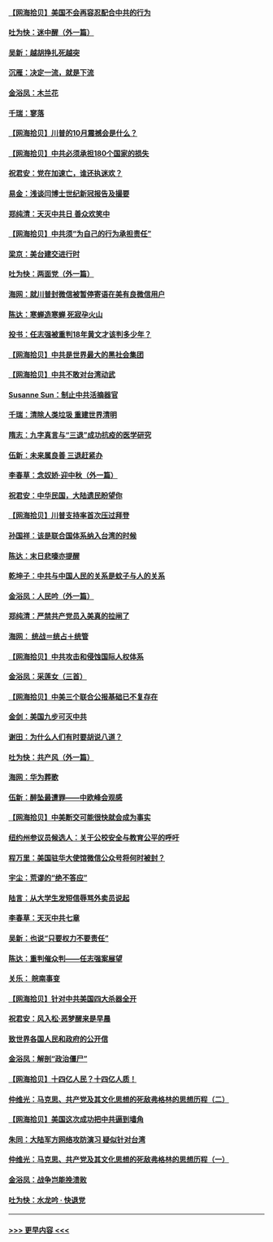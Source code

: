 #### [【网海拾贝】美国不会再容忍配合中共的行为](../pages/nsc993/n12433808.md?t=09280002) 
#### [吐为快：迷中醒（外一篇）](../pages/nsc993/n12433585.md?t=09280002) 
#### [吴新：越胡挣扎死越突](../pages/nsc993/n12433562.md?t=09280002) 
#### [沉雁：决定一流，就是下流](../pages/nsc993/n12432128.md?t=09280002) 
#### [金浴凤：木兰花](../pages/nsc993/n12432124.md?t=09280002) 
#### [千瑞：寥落](../pages/nsc993/n12432071.md?t=09280002) 
#### [【网海拾贝】川普的10月震撼会是什么？](../pages/nsc993/n12431624.md?t=09280002) 
#### [【网海拾贝】中共必须承担180个国家的损失](../pages/nsc993/n12428893.md?t=09280002) 
#### [祝君安：党在加速亡，谁还执迷欢？](../pages/nsc993/n12428652.md?t=09280002) 
#### [易金：浅谈闫博士世纪新冠报告及撮要](../pages/nsc993/n12426822.md?t=09280002) 
#### [郑纯清：天灭中共日 善众欢笑中](../pages/nsc993/n12426784.md?t=09280002) 
#### [【网海拾贝】中共须“为自己的行为承担责任”](../pages/nsc993/n12426067.md?t=09280002) 
#### [梁京：美台建交进行时](../pages/nsc993/n12424066.md?t=09280002) 
#### [吐为快：两面党（外一篇）](../pages/nsc993/n12424043.md?t=09280002) 
#### [海网：就川普封微信被暂停寄语在美有良微信用户](../pages/nsc993/n12424021.md?t=09280002) 
#### [陈达：寒蝉造寒蝉 死寂孕火山](../pages/nsc993/n12423958.md?t=09280002) 
#### [投书：任志强被重判18年黄文才该判多少年？](../pages/nsc993/n12423672.md?t=09280002) 
#### [【网海拾贝】中共是世界最大的黑社会集团](../pages/nsc993/n12423543.md?t=09280002) 
#### [【网海拾贝】中共不敢对台湾动武](../pages/nsc993/n12421418.md?t=09280002) 
#### [Susanne Sun：制止中共活摘器官](../pages/nsc993/n12419654.md?t=09280002) 
#### [千瑞：清除人类垃圾 重建世界清明](../pages/nsc993/n12419414.md?t=09280002) 
#### [隋志：九字真言与“三退”成功抗疫的医学研究](../pages/nsc993/n12419248.md?t=09280002) 
#### [伍新：未来属良善 三退赶紧办](../pages/nsc993/n12418496.md?t=09280002) 
#### [李春草：念奴娇·迎中秋（外一篇）](../pages/nsc993/n12418465.md?t=09280002) 
#### [祝君安：中华民国，大陆遗民盼望你](../pages/nsc993/n12418089.md?t=09280002) 
#### [【网海拾贝】川普支持率首次压过拜登](../pages/nsc993/n12418050.md?t=09280002) 
#### [孙国祥：该是联合国体系纳入台湾的时候](../pages/nsc993/n12417369.md?t=09280002) 
#### [陈达：末日悲嚎亦提醒](../pages/nsc993/n12416736.md?t=09280002) 
#### [乾坤子：中共与中国人民的关系是蚊子与人的关系](../pages/nsc993/n12416632.md?t=09280002) 
#### [金浴凤：人民吟（外一篇）](../pages/nsc993/n12416567.md?t=09280002) 
#### [郑纯清：严禁共产党员入美真的拉闸了](../pages/nsc993/n12416550.md?t=09280002) 
#### [海网： 统战＝统占＋统管](../pages/nsc993/n12416404.md?t=09280002) 
#### [【网海拾贝】中共攻击和侵蚀国际人权体系](../pages/nsc993/n12416250.md?t=09280002) 
#### [金浴凤：采莲女（三首）](../pages/nsc993/n12415517.md?t=09280002) 
#### [【网海拾贝】中美三个联合公报基础已不复存在](../pages/nsc993/n12415054.md?t=09280002) 
#### [金剑：美国九步可灭中共](../pages/nsc993/n12413183.md?t=09280002) 
#### [谢田：为什么人们有时要胡说八道？](../pages/nsc993/n12411861.md?t=09280002) 
#### [吐为快：共产风（外一篇）](../pages/nsc993/n12411761.md?t=09280002) 
#### [海网：华为葬歌](../pages/nsc993/n12410381.md?t=09280002) 
#### [伍新：醉坠最遭罪——中欧峰会观感](../pages/nsc993/n12410364.md?t=09280002) 
#### [【网海拾贝】中美断交可能很快就会成为事实](../pages/nsc993/n12409495.md?t=09280002) 
#### [纽约州参议员候选人：关于公校安全与教育公平的呼吁](../pages/nsc993/n12409228.md?t=09280002) 
#### [程万里：美国驻华大使馆微信公众号将何时被封？](../pages/nsc993/n12407397.md?t=09280002) 
#### [宇尘：荒谬的“绝不答应”](../pages/nsc993/n12407360.md?t=09280002) 
#### [陆言：从大学生发短信辱骂外卖员说起](../pages/nsc993/n12407285.md?t=09280002) 
#### [李春草：天灭中共七章](../pages/nsc993/n12406988.md?t=09280002) 
#### [吴新：也说“只要权力不要责任”](../pages/nsc993/n12406966.md?t=09280002) 
#### [陈达：重判催众判——任志强案展望](../pages/nsc993/n12404540.md?t=09280002) 
#### [关乐： 皖南事变](../pages/nsc993/n12404288.md?t=09280002) 
#### [【网海拾贝】针对中共美国四大杀器全开](../pages/nsc993/n12404172.md?t=09280002) 
#### [祝君安：风入松‧恶梦醒来是早晨](../pages/nsc993/n12401953.md?t=09280002) 
#### [致世界各国人民和政府的公开信](../pages/nsc993/n12401824.md?t=09280002) 
#### [金浴凤：解剖“政治僵尸”](../pages/nsc993/n12401808.md?t=09280002) 
#### [【网海拾贝】十四亿人民？十四亿人质！](../pages/nsc993/n12401708.md?t=09280002) 
#### [仲维光：马克思、共产党及其文化思想的死敌弗格林的思想历程（二）](../pages/nsc993/n12399107.md?t=09280002) 
#### [【网海拾贝】美国这次成功把中共逼到墙角](../pages/nsc993/n12400173.md?t=09280002) 
#### [朱同：大陆军方网络攻防演习 疑似针对台湾](../pages/nsc993/n12399868.md?t=09280002) 
#### [仲维光：马克思、共产党及其文化思想的死敌弗格林的思想历程（一）](../pages/nsc993/n12398341.md?t=09280002) 
#### [金浴凤：战争岂能挽溃败](../pages/nsc993/n12398855.md?t=09280002) 
#### [吐为快：水龙吟 · 快退党](../pages/nsc993/n12398849.md?t=09280002) 

----
#### [ >>> 更早内容 <<< ](../indexes/nsc993-earlier.md)
